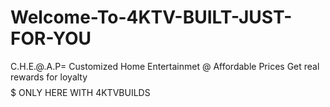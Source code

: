 # Welcome-To-4KTV-BUILT-JUST-FOR-YOU
C.H.E.@.A.P= Customized Home Entertainmet @ Affordable Prices
Get real rewards for loyalty$$$$$ ONLY HERE WITH 4KTVBUILDS
